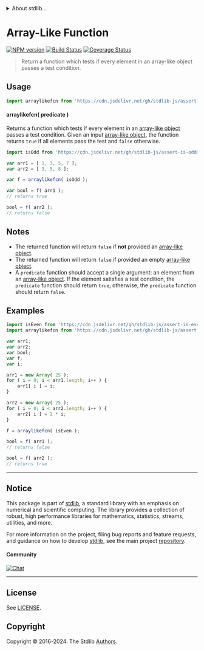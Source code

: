 <!--

@license Apache-2.0

Copyright (c) 2018 The Stdlib Authors.

Licensed under the Apache License, Version 2.0 (the "License");
you may not use this file except in compliance with the License.
You may obtain a copy of the License at

   http://www.apache.org/licenses/LICENSE-2.0

Unless required by applicable law or agreed to in writing, software
distributed under the License is distributed on an "AS IS" BASIS,
WITHOUT WARRANTIES OR CONDITIONS OF ANY KIND, either express or implied.
See the License for the specific language governing permissions and
limitations under the License.

-->


<details>
  <summary>
    About stdlib...
  </summary>
  <p>We believe in a future in which the web is a preferred environment for numerical computation. To help realize this future, we've built stdlib. stdlib is a standard library, with an emphasis on numerical and scientific computation, written in JavaScript (and C) for execution in browsers and in Node.js.</p>
  <p>The library is fully decomposable, being architected in such a way that you can swap out and mix and match APIs and functionality to cater to your exact preferences and use cases.</p>
  <p>When you use stdlib, you can be absolutely certain that you are using the most thorough, rigorous, well-written, studied, documented, tested, measured, and high-quality code out there.</p>
  <p>To join us in bringing numerical computing to the web, get started by checking us out on <a href="https://github.com/stdlib-js/stdlib">GitHub</a>, and please consider <a href="https://opencollective.com/stdlib">financially supporting stdlib</a>. We greatly appreciate your continued support!</p>
</details>

# Array-Like Function

[![NPM version][npm-image]][npm-url] [![Build Status][test-image]][test-url] [![Coverage Status][coverage-image]][coverage-url] <!-- [![dependencies][dependencies-image]][dependencies-url] -->

> Return a function which tests if every element in an array-like object passes a test condition.



<section class="usage">

## Usage

```javascript
import arraylikefcn from 'https://cdn.jsdelivr.net/gh/stdlib-js/assert-tools-array-like-function@deno/mod.js';
```

<a name="arraylikefcn"></a>

#### arraylikefcn( predicate )

Returns a function which tests if every element in an [array-like object][array-like] passes a test condition. Given an input [array-like object][array-like], the function returns `true` if all elements pass the test and `false` otherwise.

```javascript
import isOdd from 'https://cdn.jsdelivr.net/gh/stdlib-js/assert-is-odd@deno/mod.js';

var arr1 = [ 1, 3, 5, 7 ];
var arr2 = [ 3, 5, 8 ];

var f = arraylikefcn( isOdd );

var bool = f( arr1 );
// returns true

bool = f( arr2 );
// returns false
```

</section>

<!-- /.usage -->

<section class="notes">

## Notes

-   The returned function will return `false` if **not** provided an [array-like object][array-like].
-   The returned function will return `false` if provided an empty [array-like object][array-like].
-   A `predicate` function should accept a single argument: an element from an [array-like object][array-like]. If the element satisfies a test condition, the `predicate` function should return `true`; otherwise, the `predicate` function should return `false`.

</section>

<!-- /.notes -->

<section class="examples">

## Examples

<!-- eslint no-undef: "error" -->

```javascript
import isEven from 'https://cdn.jsdelivr.net/gh/stdlib-js/assert-is-even@deno/mod.js';
import arraylikefcn from 'https://cdn.jsdelivr.net/gh/stdlib-js/assert-tools-array-like-function@deno/mod.js';

var arr1;
var arr2;
var bool;
var f;
var i;

arr1 = new Array( 25 );
for ( i = 0; i < arr1.length; i++ ) {
    arr1[ i ] = i;
}

arr2 = new Array( 25 );
for ( i = 0; i < arr2.length; i++ ) {
    arr2[ i ] = 2 * i;
}

f = arraylikefcn( isEven );

bool = f( arr1 );
// returns false

bool = f( arr2 );
// returns true
```

</section>

<!-- /.examples -->

<!-- Section for related `stdlib` packages. Do not manually edit this section, as it is automatically populated. -->

<section class="related">

</section>

<!-- /.related -->

<!-- Section for all links. Make sure to keep an empty line after the `section` element and another before the `/section` close. -->


<section class="main-repo" >

* * *

## Notice

This package is part of [stdlib][stdlib], a standard library with an emphasis on numerical and scientific computing. The library provides a collection of robust, high performance libraries for mathematics, statistics, streams, utilities, and more.

For more information on the project, filing bug reports and feature requests, and guidance on how to develop [stdlib][stdlib], see the main project [repository][stdlib].

#### Community

[![Chat][chat-image]][chat-url]

---

## License

See [LICENSE][stdlib-license].


## Copyright

Copyright &copy; 2016-2024. The Stdlib [Authors][stdlib-authors].

</section>

<!-- /.stdlib -->

<!-- Section for all links. Make sure to keep an empty line after the `section` element and another before the `/section` close. -->

<section class="links">

[npm-image]: http://img.shields.io/npm/v/@stdlib/assert-tools-array-like-function.svg
[npm-url]: https://npmjs.org/package/@stdlib/assert-tools-array-like-function

[test-image]: https://github.com/stdlib-js/assert-tools-array-like-function/actions/workflows/test.yml/badge.svg?branch=v0.2.1
[test-url]: https://github.com/stdlib-js/assert-tools-array-like-function/actions/workflows/test.yml?query=branch:v0.2.1

[coverage-image]: https://img.shields.io/codecov/c/github/stdlib-js/assert-tools-array-like-function/main.svg
[coverage-url]: https://codecov.io/github/stdlib-js/assert-tools-array-like-function?branch=main

<!--

[dependencies-image]: https://img.shields.io/david/stdlib-js/assert-tools-array-like-function.svg
[dependencies-url]: https://david-dm.org/stdlib-js/assert-tools-array-like-function/main

-->

[chat-image]: https://img.shields.io/gitter/room/stdlib-js/stdlib.svg
[chat-url]: https://app.gitter.im/#/room/#stdlib-js_stdlib:gitter.im

[stdlib]: https://github.com/stdlib-js/stdlib

[stdlib-authors]: https://github.com/stdlib-js/stdlib/graphs/contributors

[umd]: https://github.com/umdjs/umd
[es-module]: https://developer.mozilla.org/en-US/docs/Web/JavaScript/Guide/Modules

[deno-url]: https://github.com/stdlib-js/assert-tools-array-like-function/tree/deno
[deno-readme]: https://github.com/stdlib-js/assert-tools-array-like-function/blob/deno/README.md
[umd-url]: https://github.com/stdlib-js/assert-tools-array-like-function/tree/umd
[umd-readme]: https://github.com/stdlib-js/assert-tools-array-like-function/blob/umd/README.md
[esm-url]: https://github.com/stdlib-js/assert-tools-array-like-function/tree/esm
[esm-readme]: https://github.com/stdlib-js/assert-tools-array-like-function/blob/esm/README.md
[branches-url]: https://github.com/stdlib-js/assert-tools-array-like-function/blob/main/branches.md

[stdlib-license]: https://raw.githubusercontent.com/stdlib-js/assert-tools-array-like-function/main/LICENSE

[array-like]: http://www.2ality.com/2013/05/quirk-array-like-objects.html

</section>

<!-- /.links -->
